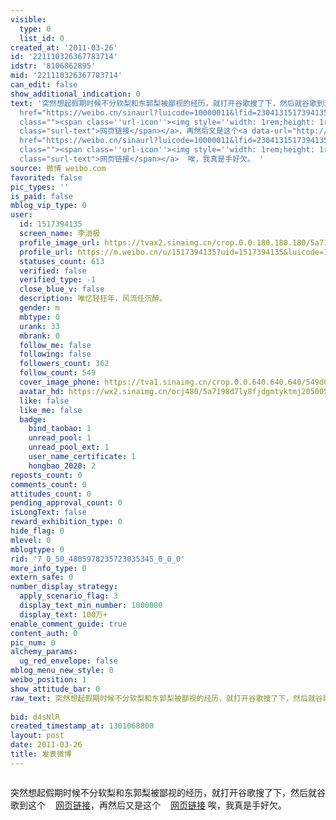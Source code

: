 ```yaml
---
visible:
  type: 0
  list_id: 0
created_at: '2011-03-26'
id: '221110326367783714'
idstr: '8106862895'
mid: '221110326367783714'
can_edit: false
show_additional_indication: 0
text: '突然想起假期时候不分软梨和东郭梨被鄙视的经历，就打开谷歌搜了下，然后就谷歌到这个<a data-url="http://t.cn/h1dqRw" target="_blank"
  href="https://weibo.cn/sinaurl?luicode=10000011&lfid=2304131517394135_-_WEIBO_SECOND_PROFILE_WEIBO&u=http%3A%2F%2Ft.cn%2Fh1dqRw"
  class=""><span class=''url-icon''><img style=''width: 1rem;height: 1rem'' src=''//h5.sinaimg.cn/upload/2015/09/25/3/timeline_card_small_web_default.png''></span><span
  class="surl-text">网页链接</span></a>，再然后又是这个<a data-url="http://t.cn/hGdM3s" target="_blank"
  href="https://weibo.cn/sinaurl?luicode=10000011&lfid=2304131517394135_-_WEIBO_SECOND_PROFILE_WEIBO&u=http%3A%2F%2Ft.cn%2FhGdM3s"
  class=""><span class=''url-icon''><img style=''width: 1rem;height: 1rem'' src=''//h5.sinaimg.cn/upload/2015/09/25/3/timeline_card_small_web_default.png''></span><span
  class="surl-text">网页链接</span></a>  唉，我真是手好欠。 '
source: 微博 weibo.com
favorited: false
pic_types: ''
is_paid: false
mblog_vip_type: 0
user:
  id: 1517394135
  screen_name: 李消极
  profile_image_url: https://tvax2.sinaimg.cn/crop.0.0.180.180.180/5a7198d7ly8fjdgmtyktmj20500500so.jpg?KID=imgbed,tva&Expires=1606400155&ssig=nnZFpB3fQv
  profile_url: https://m.weibo.cn/u/1517394135?uid=1517394135&luicode=10000011&lfid=2304131517394135_-_WEIBO_SECOND_PROFILE_WEIBO
  statuses_count: 613
  verified: false
  verified_type: -1
  close_blue_v: false
  description: 唯忆轻狂年，风流任沉醉。
  gender: m
  mbtype: 0
  urank: 33
  mbrank: 0
  follow_me: false
  following: false
  followers_count: 362
  follow_count: 549
  cover_image_phone: https://tva1.sinaimg.cn/crop.0.0.640.640.640/549d0121tw1egm1kjly3jj20hs0hsq4f.jpg
  avatar_hd: https://wx2.sinaimg.cn/orj480/5a7198d7ly8fjdgmtyktmj20500500so.jpg
  like: false
  like_me: false
  badge:
    bind_taobao: 1
    unread_pool: 1
    unread_pool_ext: 1
    user_name_certificate: 1
    hongbao_2020: 2
reposts_count: 0
comments_count: 0
attitudes_count: 0
pending_approval_count: 0
isLongText: false
reward_exhibition_type: 0
hide_flag: 0
mlevel: 0
mblogtype: 0
rid: '7_0_50_4805978235723035345_0_0_0'
more_info_type: 0
extern_safe: 0
number_display_strategy:
  apply_scenario_flag: 3
  display_text_min_number: 1000000
  display_text: 100万+
enable_comment_guide: true
content_auth: 0
pic_num: 0
alchemy_params:
  ug_red_envelope: false
mblog_menu_new_style: 0
weibo_position: 1
show_attitude_bar: 0
raw_text: 突然想起假期时候不分软梨和东郭梨被鄙视的经历，就打开谷歌搜了下，然后就谷歌到这个http://t.cn/h1dqRw，再然后又是这个http://t.cn/hGdM3s  唉，我真是手好欠。
  ​​​
bid: d4sNlR
created_timestamp_at: 1301068800
layout: post
date: 2011-03-26
title: 发表微博
---
```


![]()

突然想起假期时候不分软梨和东郭梨被鄙视的经历，就打开谷歌搜了下，然后就谷歌到这个<a data-url="http://t.cn/h1dqRw" target="_blank" href="https://weibo.cn/sinaurl?luicode=10000011&lfid=2304131517394135_-_WEIBO_SECOND_PROFILE_WEIBO&u=http%3A%2F%2Ft.cn%2Fh1dqRw" class=""><span class='url-icon'><img style='width: 1rem;height: 1rem' src='//h5.sinaimg.cn/upload/2015/09/25/3/timeline_card_small_web_default.png'></span><span class="surl-text">网页链接</span></a>，再然后又是这个<a data-url="http://t.cn/hGdM3s" target="_blank" href="https://weibo.cn/sinaurl?luicode=10000011&lfid=2304131517394135_-_WEIBO_SECOND_PROFILE_WEIBO&u=http%3A%2F%2Ft.cn%2FhGdM3s" class=""><span class='url-icon'><img style='width: 1rem;height: 1rem' src='//h5.sinaimg.cn/upload/2015/09/25/3/timeline_card_small_web_default.png'></span><span class="surl-text">网页链接</span></a>  唉，我真是手好欠。 

